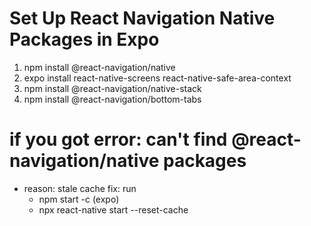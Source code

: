 # Set Up React Navigation Native Packages in Expo
1. npm install @react-navigation/native
2. expo install react-native-screens react-native-safe-area-context
3. npm install @react-navigation/native-stack
4. npm install @react-navigation/bottom-tabs
# if you got error: can't find @react-navigation/native packages
- reason: stale cache
fix: run
  + npm start -c (expo)
  + npx react-native start --reset-cache

